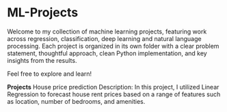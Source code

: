 # ML-Projects

Welcome to my collection of machine learning projects, featuring work across regression, classification, deep learning and natural language processing. Each project is organized in its own folder with a clear problem statement, thoughtful approach, clean Python implementation, and key insights from the results. 

Feel free to explore and learn!

**Projects**
House price prediction
Description: In this project, I utilized Linear Regression to forecast house rent prices based on a range of features such as location, number of bedrooms, and amenities.
